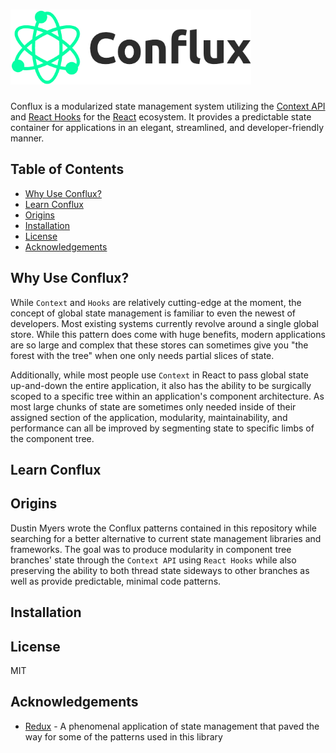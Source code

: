 <h1><img src="./logo/logo.png" alt="Conflux library logo" height="120" aria-lable="Conflux library logo" /></h1>

Conflux is a modularized state management system utilizing the [Context API](https://reactjs.org/docs/context.html) and [React Hooks](https://reactjs.org/docs/hooks-intro.html) for the [React](https://reactjs.org/) ecosystem. It provides a predictable state container for applications in an elegant, streamlined, and developer-friendly manner.

## Table of Contents

- [Why Use Conflux?](#why-use-conflux)
- [Learn Conflux](#learn-conflux)
- [Origins](#origins)
- [Installation](#installation)
- [License](#license)
- [Acknowledgements](#acknowledgements)

## Why Use Conflux?

While `Context` and `Hooks` are relatively cutting-edge at the moment, the concept of global state management is familiar to even the newest of developers. Most existing systems currently revolve around a single global store. While this pattern does come with huge benefits, modern applications are so large and complex that these stores can sometimes give you "the forest with the tree" when one only needs partial slices of state.

Additionally, while most people use `Context` in React to pass global state up-and-down the entire application, it also has the ability to be surgically scoped to a specific tree within an application's component architecture. As most large chunks of state are sometimes only needed inside of their assigned section of the application, modularity, maintainability, and performance can all be improved by segmenting state to specific limbs of the component tree.

## Learn Conflux

## Origins

Dustin Myers wrote the Conflux patterns contained in this repository while searching for a better alternative to current state management libraries and frameworks. The goal was to produce modularity in component tree branches' state through the `Context API` using `React Hooks` while also preserving the ability to both thread state sideways to other branches as well as provide predictable, minimal code patterns.

## Installation

## License

MIT

## Acknowledgements

- [Redux](https://github.com/reduxjs/redux) - A phenomenal application of state management that paved the way for some of the patterns used in this library
